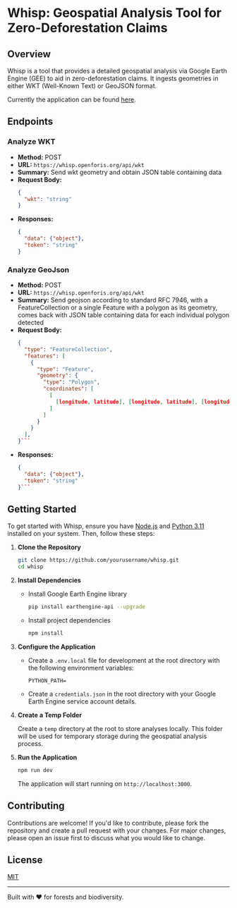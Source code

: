# Whisp: Geospatial Analysis Tool for Zero-Deforestation Claims

## Overview

Whisp is a tool that provides a detailed geospatial analysis via Google Earth Engine (GEE) to aid in zero-deforestation claims. It ingests geometries in either WKT (Well-Known Text) or GeoJSON format.  

Currently the application can be found [here](https://whisp.openforis.org/). 

## Endpoints

### Analyze WKT
- **Method:** POST
- **URL:** `https://whisp.openforis.org/api/wkt`
- **Summary:** Send wkt geometry and obtain JSON table containing data
- **Request Body:**
  ```json
  {
    "wkt": "string"
  }
- **Responses:**
  ```json
  {
    "data": {"object"},
    "token": "string"
  }

### Analyze GeoJson
- **Method:** POST
- **URL:** `https://whisp.openforis.org/api/wkt`
- **Summary:** Send geojson according to standard RFC 7946, with a FeatureCollection or a single Feature with a polygon as its geometry, comes back with JSON table containing data for each individual polygon detected 
- **Request Body:**
  ```json 
  {
    "type": "FeatureCollection",
    "features": [
      {
        "type": "Feature",
        "geometry": {
          "type": "Polygon",
          "coordinates": [
            [
              [longitude, latitude], [longitude, latitude], [longitude, latitude]
            ]
          ]
        }
      }
    ],
  }```
- **Responses:**
  ```json
  {
    "data": {"object"},
    "token": "string"
  }```
## Getting Started

To get started with Whisp, ensure you have [Node.js](https://nodejs.org) and [Python 3.11](https://www.python.org/downloads/) installed on your system. Then, follow these steps:


1. **Clone the Repository**

    ```bash
    git clone https://github.com/yourusername/whisp.git
    cd whisp
    ```

2. **Install Dependencies**

    - Install Google Earth Engine library
      
        ```bash
        pip install earthengine-api --upgrade
        ```
      
    - Install project dependencies  
  
        ```bash
        npm install
        ```

3. **Configure the Application**

    - Create a `.env.local` file for development at the root directory with the following environment variables:

        ```plaintext
        PYTHON_PATH=
        ```

    - Create a `credentials.json` in the root directory with your Google Earth Engine service account details.

4. **Create a Temp Folder**

    Create a `temp` directory at the root to store analyses locally. This folder will be used for temporary storage during the geospatial analysis process.

5. **Run the Application**

    ```bash
    npm run dev
    ```

    The application will start running on `http://localhost:3000`.

## Contributing

Contributions are welcome! If you'd like to contribute, please fork the repository and create a pull request with your changes. For major changes, please open an issue first to discuss what you would like to change.

## License

[MIT](https://choosealicense.com/licenses/mit/)

---

Built with ❤️ for forests and biodiversity.
